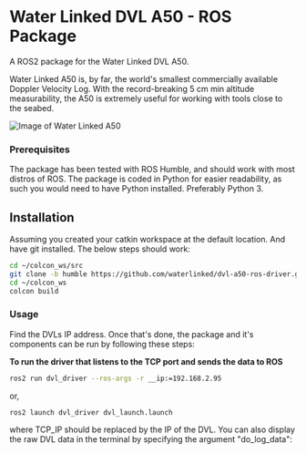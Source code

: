 # Water Linked DVL A50 - ROS Package

A ROS2 package for the Water Linked DVL A50.

Water Linked A50 is, by far, the world's smallest commercially available Doppler Velocity Log. With the record-breaking 5 cm min altitude measurability, the A50 is extremely useful for working with tools close to the seabed.

![Image of Water Linked A50](img/DSC04478_1600_web.jpg?raw=true "Water Linked DVL A50")

### Prerequisites
The package has been tested with ROS Humble, and should work with most distros of ROS. The package is coded in Python for easier readability, as such you would need to have Python installed. Preferably Python 3.

## Installation
Assuming you created your catkin workspace at the default location. And have git installed. The below steps should work:
```bash
cd ~/colcon_ws/src
git clone -b humble https://github.com/waterlinked/dvl-a50-ros-driver.git
cd ~/colcon_ws
colcon build
```

### Usage
Find the DVLs IP address. Once that's done, the package and it's components can be run by following these steps:

**To run the driver that listens to the TCP port and sends the data to ROS**
```bash
ros2 run dvl_driver --ros-args -r __ip:=192.168.2.95
```
or,
```
ros2 launch dvl_driver dvl_launch.launch 
```

where TCP_IP should be replaced by the IP of the DVL. You can also display the raw DVL data in the terminal by specifying the argument "do_log_data":

<!-- **To run the publisher that listens to the TCP port, displays the raw data in the DVL and sends the data to ROS**
```bash
rosrun waterlinked_a50_ros_driver publisher.py _ip:=192.168.2.95 _do_log_raw_data:=true
``` -->
<!-- 
**To run a subscriber node that listens to the DVL topic. Helpful for debugging or checking if everything is running as it should be. Choose between "subscriber_gui.py" and "subscriber.py". The GUI makes reading data visually much easier. While the non-GUI version makes it easier to read through the code to see how you can implement code yourself.**
```bash
rosrun waterlinked_a50_ros_driver subscriber_gui.py
```
![GUI Subscriber](img/a50_gui.png?raw=true "Interface as seen when running the GUI version of the subscriber")

## Documentation
The node publishes data to the topics: "*dvl/json_data*" and "*dvl/data*".
* *dvl/json_data*: uses a simple String formated topic that publishes the raw json data coming from the DVL.
* *dvl/data*: Uses a custom message type that structures the parsed data following our protocol. Read more about the protocol here: [DVL Protocol](https://waterlinked.github.io/docs/dvl/dvl-protocol/)

![rqt_graph of the package in action](img/a50_graph.png?raw=true "Graph of the package's node-to-node structure")

*The graph illustrates the topics and nodes created when the package is run.* -->
